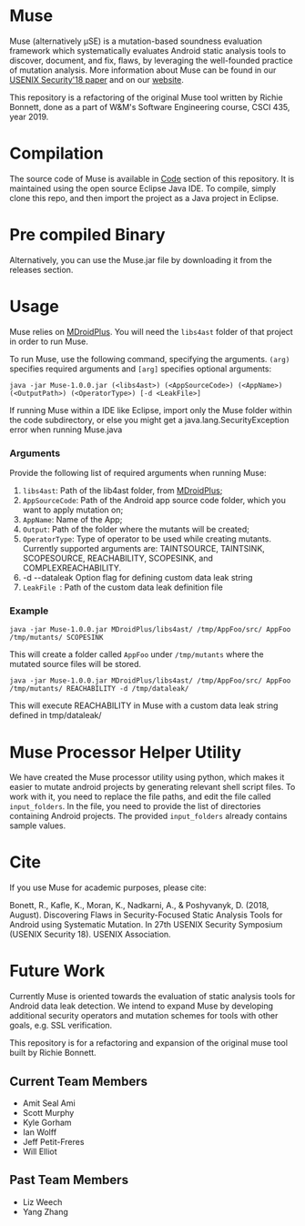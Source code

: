 # Muse
Muse (alternatively µSE) is a mutation-based soundness evaluation framework which systematically evaluates Android static analysis tools to discover, document, and fix, flaws, by leveraging the well-founded practice of mutation analysis. More information about Muse can be found in our [USENIX Security'18 paper](http://www.cs.wm.edu/~rfbonett/pubs/usenix18.pdf) and on our [website](https://muse-security-evaluation.github.io/#overview). 

This repository is a refactoring of the original Muse tool written by Richie Bonnett, done as a part of W&M's Software Engineering course, CSCI 435, year 2019.

# Compilation
The source code of Muse is available in [Code](https://gitlab.com/WM-CSCI435-F18/android-muse/tree/master/code) section of this repository. It is maintained using the open source Eclipse Java IDE. To compile, simply clone this repo, and then import the project as a Java project in Eclipse.

# Pre compiled Binary
Alternatively, you can use the Muse.jar file by downloading it from the releases section. 

# Usage
Muse relies on [MDroidPlus](https://gitlab.com/SEMERU-Code-Public/Android/Mutation/MDroidPlus). You will need the `libs4ast` folder of that project in order to run Muse. 

To run Muse, use the following command, specifying the arguments. `(arg)` specifies required arguments and `[arg]` specifies optional arguments:
```
java -jar Muse-1.0.0.jar (<libs4ast>) (<AppSourceCode>) (<AppName>) (<OutputPath>) (<OperatorType>) [-d <LeakFile>]
```

If running Muse within a IDE like Eclipse, import only the Muse folder within the code subdirectory, or else you might get a java.lang.SecurityException error when running Muse.java

### Arguments
Provide the following list of required arguments when running Muse: 
1. ``libs4ast``:  Path of the lib4ast folder, from [MDroidPlus](https://gitlab.com/SEMERU-Code-Public/Android/Mutation/MDroidPlus/tree/master/libs4ast);
2. ``AppSourceCode``: Path of the Android app source code folder, which you want to apply mutation on;
3. ``AppName``:  Name of the App;
4. ``Output``: Path of the folder where the mutants will be created;
5. `OperatorType`: Type of operator to be used while creating mutants. Currently supported arguments are: TAINTSOURCE, TAINTSINK, SCOPESOURCE, REACHABILITY, SCOPESINK, and COMPLEXREACHABILITY.
6. -d --dataleak  Option flag for defining custom data leak string
7. ``LeakFile ``: Path of the custom data leak definition file
 

### Example
```
java -jar Muse-1.0.0.jar MDroidPlus/libs4ast/ /tmp/AppFoo/src/ AppFoo /tmp/mutants/ SCOPESINK
```

This will create a folder called `AppFoo` under `/tmp/mutants` where the mutated source files will be stored. 

```
java -jar Muse-1.0.0.jar MDroidPlus/libs4ast/ /tmp/AppFoo/src/ AppFoo /tmp/mutants/ REACHABILITY -d /tmp/dataleak/
```

This will execute REACHABILITY in Muse with a custom data leak string defined in tmp/dataleak/


# Muse Processor Helper Utility
We have created the Muse processor utility using python, which makes it easier to mutate android projects by generating relevant shell script files. To work with it, you need to replace the file paths, and edit the file called `input_folders`. In the file, you need to provide the list of directories containing Android projects. The provided `input_folders` already contains sample values. 


# Cite
If you use Muse for academic purposes, please cite: 

Bonett, R., Kafle, K., Moran, K., Nadkarni, A., & Poshyvanyk, D. (2018, August). Discovering Flaws in Security-Focused Static Analysis Tools for Android using Systematic Mutation. In 27th USENIX Security Symposium (USENIX Security 18). USENIX Association.

# Future Work
Currently Muse is oriented towards the evaluation of static analysis tools for Android data leak detection. We intend to expand Muse by developing additional security operators and mutation schemes for tools with other goals, e.g. SSL verification. 

This repository is for a refactoring and expansion of the original muse tool built by Richie Bonnett.

## Current Team Members
- Amit Seal Ami
- Scott Murphy
- Kyle Gorham
- Ian Wolff
- Jeff Petit-Freres
- Will Elliot
  
## Past Team Members
- Liz Weech
- Yang Zhang
